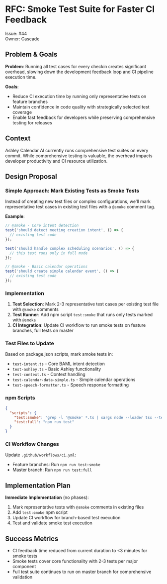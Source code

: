 # RFC: Smoke Test Suite for Faster CI Feedback

Issue: #44  
Owner: Cascade

## Problem & Goals

**Problem**: Running all test cases for every checkin creates significant overhead, slowing down the development feedback loop and CI pipeline execution time.

**Goals**:
- Reduce CI execution time by running only representative tests on feature branches
- Maintain confidence in code quality with strategically selected test coverage
- Enable fast feedback for developers while preserving comprehensive testing for releases

## Context

Ashley Calendar AI currently runs comprehensive test suites on every commit. While comprehensive testing is valuable, the overhead impacts developer productivity and CI resource utilization.

## Design Proposal

### Simple Approach: Mark Existing Tests as Smoke Tests

Instead of creating new test files or complex configurations, we'll mark representative test cases in existing test files with a `@smoke` comment tag.

**Example**:
```typescript
// @smoke - Core intent detection
test('should detect meeting creation intent', () => {
  // existing test code
});

test('should handle complex scheduling scenarios', () => {
  // this test runs only in full mode
});

// @smoke - Basic calendar operations  
test('should create simple calendar event', () => {
  // existing test code
});
```

### Implementation

1. **Test Selection**: Mark 2-3 representative test cases per existing test file with `@smoke` comments
2. **Test Runner**: Add npm script `test:smoke` that runs only tests marked with `@smoke`
3. **CI Integration**: Update CI workflow to run smoke tests on feature branches, full tests on master

### Test Files to Update

Based on package.json scripts, mark smoke tests in:
- `test-intent.ts` - Core BAML intent detection
- `test-ashley.ts` - Basic Ashley functionality  
- `test-context.ts` - Context handling
- `test-calendar-data-simple.ts` - Simple calendar operations
- `test-speech-formatter.ts` - Speech response formatting

### npm Scripts

```json
{
  "scripts": {
    "test:smoke": "grep -l '@smoke' *.ts | xargs node --loader tsx --test",
    "test:full": "npm run test"
  }
}
```

### CI Workflow Changes

Update `.github/workflows/ci.yml`:
- Feature branches: Run `npm run test:smoke`
- Master branch: Run `npm run test:full`

## Implementation Plan

**Immediate Implementation** (no phases):
1. Mark representative tests with `@smoke` comments in existing files
2. Add `test:smoke` npm script
3. Update CI workflow for branch-based test execution
4. Test and validate smoke test execution

## Success Metrics

- CI feedback time reduced from current duration to <3 minutes for smoke tests
- Smoke tests cover core functionality with 2-3 tests per major component
- Full test suite continues to run on master branch for comprehensive validation